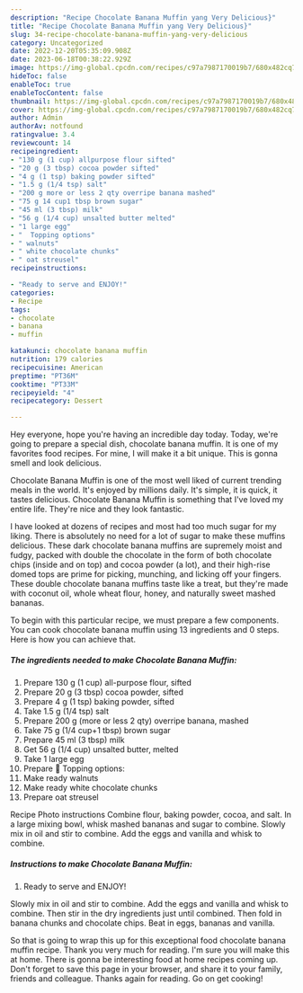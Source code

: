 ```yaml
---
description: "Recipe Chocolate Banana Muffin yang Very Delicious}"
title: "Recipe Chocolate Banana Muffin yang Very Delicious}"
slug: 34-recipe-chocolate-banana-muffin-yang-very-delicious
category: Uncategorized
date: 2022-12-20T05:35:09.908Z
date: 2023-06-18T00:38:22.929Z
image: https://img-global.cpcdn.com/recipes/c97a7987170019b7/680x482cq70/chocolate-banana-muffin-recipe-main-photo.jpg
hideToc: false
enableToc: true
enableTocContent: false
thumbnail: https://img-global.cpcdn.com/recipes/c97a7987170019b7/680x482cq70/chocolate-banana-muffin-recipe-main-photo.jpg
cover: https://img-global.cpcdn.com/recipes/c97a7987170019b7/680x482cq70/chocolate-banana-muffin-recipe-main-photo.jpg
author: Admin
authorAv: notfound
ratingvalue: 3.4
reviewcount: 14
recipeingredient:
- "130 g (1 cup) allpurpose flour sifted"
- "20 g (3 tbsp) cocoa powder sifted"
- "4 g (1 tsp) baking powder sifted"
- "1.5 g (1/4 tsp) salt"
- "200 g more or less 2 qty overripe banana mashed"
- "75 g 14 cup1 tbsp brown sugar"
- "45 ml (3 tbsp) milk"
- "56 g (1/4 cup) unsalted butter melted"
- "1 large egg"
- "  Topping options"
- " walnuts"
- " white chocolate chunks"
- " oat streusel"
recipeinstructions:

- "Ready to serve and ENJOY!"
categories:
- Recipe
tags:
- chocolate
- banana
- muffin

katakunci: chocolate banana muffin 
nutrition: 179 calories
recipecuisine: American
preptime: "PT36M"
cooktime: "PT33M"
recipeyield: "4"
recipecategory: Dessert

---
```



Hey everyone, hope you're having an incredible day today. Today, we're going to prepare a special dish, chocolate banana muffin. It is one of my favorites food recipes. For mine, I will make it a bit unique. This is gonna smell and look delicious.

Chocolate Banana Muffin is one of the most well liked of current trending meals in the world. It's enjoyed by millions daily. It's simple, it is quick, it tastes delicious. Chocolate Banana Muffin is something that I've loved my entire life. They're nice and they look fantastic.

I have looked at dozens of recipes and most had too much sugar for my liking. There is absolutely no need for a lot of sugar to make these muffins delicious. These dark chocolate banana muffins are supremely moist and fudgy, packed with double the chocolate in the form of both chocolate chips (inside and on top) and cocoa powder (a lot), and their high-rise domed tops are prime for picking, munching, and licking off your fingers. These double chocolate banana muffins taste like a treat, but they&#39;re made with coconut oil, whole wheat flour, honey, and naturally sweet mashed bananas.


To begin with this particular recipe, we must prepare a few components. You can cook chocolate banana muffin using 13 ingredients and 0 steps. Here is how you can achieve that.

<!--inarticleads1-->

##### The ingredients needed to make Chocolate Banana Muffin:

1. Prepare 130 g (1 cup) all-purpose flour, sifted
1. Prepare 20 g (3 tbsp) cocoa powder, sifted
1. Prepare 4 g (1 tsp) baking powder, sifted
1. Take 1.5 g (1/4 tsp) salt
1. Prepare 200 g (more or less 2 qty) overripe banana, mashed
1. Take 75 g (1/4 cup+1 tbsp) brown sugar
1. Prepare 45 ml (3 tbsp) milk
1. Get 56 g (1/4 cup) unsalted butter, melted
1. Take 1 large egg
1. Prepare  🧁 Topping options:
1. Make ready  walnuts
1. Make ready  white chocolate chunks
1. Prepare  oat streusel


Recipe Photo instructions Combine flour, baking powder, cocoa, and salt. In a large mixing bowl, whisk mashed bananas and sugar to combine. Slowly mix in oil and stir to combine. Add the eggs and vanilla and whisk to combine. 

<!--inarticleads2-->

##### Instructions to make Chocolate Banana Muffin:


1. Ready to serve and ENJOY!

Slowly mix in oil and stir to combine. Add the eggs and vanilla and whisk to combine. Then stir in the dry ingredients just until combined. Then fold in banana chunks and chocolate chips. Beat in eggs, bananas and vanilla. 

So that is going to wrap this up for this exceptional food chocolate banana muffin recipe. Thank you very much for reading. I'm sure you will make this at home. There is gonna be interesting food at home recipes coming up. Don't forget to save this page in your browser, and share it to your family, friends and colleague. Thanks again for reading. Go on get cooking!
